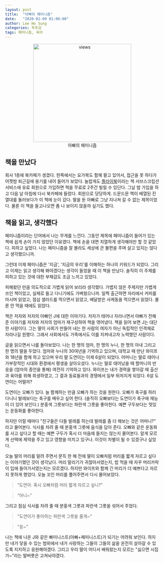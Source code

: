 ```yaml
---
layout: post
title:  "아빠의 패미니즘"
date:   "2020-02-09 01:00:00"
author: Lee Ho Sung
categories: 독후감
tags: 페미니즘, 육아
---
```


<center>
        <figure>
                <img src="http://blog.novice.io/assets/아빠의패미니즘-1.png" width="320" alt="views">
                <figcaption>아빠의 패미니즘</figcaption>
        </figure>
</center>

## 책을 만났다

회사 1층에 북카페가 생겼다. 한쪽에서는 요가복도 함께 팔고 있어서, 접근을 못 하다가 어젯밤 퇴근길에 용기를 내어 들어가 보았다. 놀랍게도 [플라이북](https://www.flybook.kr/)이라는 책 서브스크립션 서비스에 유료 회원으로 가입하면 책을 무료로 2주간 빌릴 수 있단다.  그날 밤 가입을 하고 다음 날 아침에 다시 북카페에 들렀다. 회원으로 당당하게. 드문드문 책이 배열된 진열대를 둘러보다가 이 책에 눈이 갔다. 딸을 둔 아빠로 그냥 지나쳐 갈 수 없는 제목이었다. 물론 이 책을 들고나오면 폼 나 보이지 않을까 싶기도 했다.

## 책을 읽고, 생각했다

페미니즘이라는 단어에서 나는 무게를 느낀다. 그동안 제목에 페미니즘이 들어가 있는 책에 쉽게 손이 가지 않았던 이유였다. 책에 손을 대면 치열하게 생각해야만 할 것 같았다. 피하고 싶었다. 나는 페미니즘을 잘 몰라도 세상에 큰 불편을 주며 살고 있지는 않다고 생각했으니까.

그런데 이제 페미니즘은 '지금', '지금의 우리'를 이해하는 하나의 키워드가 되었다. 그리고 이제는 읽고 생각해 봐야겠다는 생각이 들었을 때 이 책을 만났다. 솔직히 이 주제를 피하고 있는 것에 대한 부채감도 조금 느끼고 있었다. 

피해왔던 만큼 의도적으로 가볍게 읽어 보리라 생각했다. 가볍지 않은 주제지만 가볍게 쓰인 책이었고, 실제로 들고 다니기에도 가벼웠으니까. 일찍 출근하면 자리에서 커피를 마시며 읽었고, 점심 샐러드를 먹으면서 읽었고, 배달받은 사케동을 먹으면서 읽었다. 물론 안 먹을 때에도 읽었다.

책은 저자와 저자의 아빠인 J에 대한 이야기다. 저자가 태어나 자라나면서 아빠가 전해 준 이야기를 저자와 저자의 엄마가 재구성하여 책을 엮어냈다. 책을 읽어 보면 J는 대단한 사람이다. 그는 딸이 사회가 만들어 내는 한 사람의 여자가 아닌 독립적인 인격체로 자라나길 원했다. 그래서 사회에서도 가족에서도 이를 지켜내고자 노력했던 사람이다. 

글을 읽으면서 나를 돌아보았다. 나는 한 명의 엄마, 한 명의 누나, 한 명의 아내 그리고 한 명의 딸을 두었다. 엄마와 누나의 30여년을 기억하고 있으며, 대학교 때 만난 와이프와 18년을 함께 하고 있으며 우리 딸 도연이는 이제 6살이 되었다. 어머니는 딸로 태어나 가부장적인 시대와 환경에서 평생을 살아오셨다. 누나는 딸로 태어났을 때 할머니의 반응을 (엄마의 증언을 통해) 여전히 기억하고 있다. 와이프는 내가 경력을 쌓아갈 때 출산과 육아를 위해 희생하였고, 그 결과 동료들과의 경쟁에서 일부 뒤처지게 되었다. 6살 도연이는 어떨까?

도연이는 오빠가 있다. 늘 함께하는 만큼 오빠가 하는 것을 원한다. 오빠가 축구를 하러 다니니 발레보다는 축구를 배우고 싶어 한다. (솔직히 오빠보다는 도연이가 축구에 재능이 더 있어 보인다.) 분홍색 그릇보다는 파란색 그릇을 좋아한다. 예쁜 구두보다는 멋있는 운동화를 좋아한다. 

하지만 이럴 때마다 "친구들은 다들 발레를 하는데 발레를 좀 더 해보는 것은 어떠니?" 라고 물어본다. 식사를 차려 줄 때 분홍색 그릇에 음식을 담아 준다. 오빠와 같은 운동화를 사고 싶다고 할 때는 예쁜 구두가 혹시 더 마음에 들지는 않는지 물어본다. 알게 모르게 선택에 제약을 주고 있고 영향을 미치고 있구나. 이것이 차별이 될 수 있겠구나 싶었다.

오늘 딸의 머리를 말려 주면서 문득 한 해 전에 딸이 오빠처럼 머리를 짧게 자르고 싶다는 이야기했던 것이 생각났다. 머리 말리기가 귀찮아서였는지, 밥 먹을 때 자꾸 머리카락이 입에 들어가서였는지는 모르겠다. 하지만 와이프와 함께 긴 머리가 더 예쁘다고 자르지 못하게 했었다. 오늘 꼬인 머리를 풀어주면서 다시 물어보았다. 

> “도연아. 혹시 오빠처럼 머리 짧게 자르고 싶니?”

> “아니~”


그리고 점심 식사를 차려 줄 때 분홍색 그릇과 파란색 그릇을 섞어서 주었다. 

> "도연이가 좋아하는 파란색 그릇을 줄게~"

> "응~"

나는 책에 나온  J와 같은 빠미니스트(아빠+페미니스트)가 되기는 어려워 보인다. 하지만 내가 닿을 수 있는 범위에서 내가 사랑하는 그들이 그들의 삶을 온전히 살아갈 수 있도록 지지하고 응원해야겠다.  그리고 우리 딸이 어디서 배워왔는지 모르는 "싫으면 시집가~"라는 말버릇은 고쳐놔야겠다.
